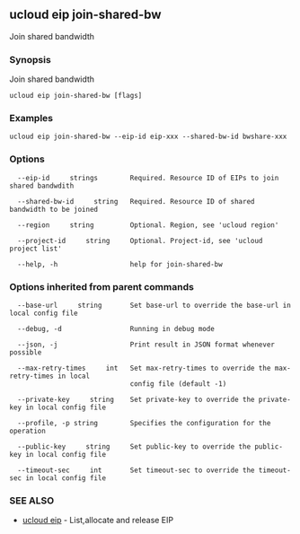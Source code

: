 ## ucloud eip join-shared-bw

Join shared bandwidth

### Synopsis

Join shared bandwidth

```
ucloud eip join-shared-bw [flags]
```

### Examples

```
ucloud eip join-shared-bw --eip-id eip-xxx --shared-bw-id bwshare-xxx
```

### Options

```
  --eip-id     strings        Required. Resource ID of EIPs to join shared bandwdith 

  --shared-bw-id     string   Required. Resource ID of shared bandwidth to be joined 

  --region     string         Optional. Region, see 'ucloud region' 

  --project-id     string     Optional. Project-id, see 'ucloud project list' 

  --help, -h                  help for join-shared-bw 

```

### Options inherited from parent commands

```
  --base-url     string       Set base-url to override the base-url in local config file 

  --debug, -d                 Running in debug mode 

  --json, -j                  Print result in JSON format whenever possible 

  --max-retry-times     int   Set max-retry-times to override the max-retry-times in local
                              config file (default -1) 

  --private-key     string    Set private-key to override the private-key in local config file 

  --profile, -p string        Specifies the configuration for the operation 

  --public-key     string     Set public-key to override the public-key in local config file 

  --timeout-sec     int       Set timeout-sec to override the timeout-sec in local config file 

```

### SEE ALSO

* [ucloud eip](cli/cmd/ucloud/eip)	 - List,allocate and release EIP

